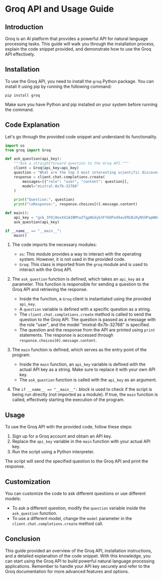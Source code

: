 # Groq API and Usage Guide

## Introduction
Groq is an AI platform that provides a powerful API for natural language processing tasks. This guide will walk you through the installation process, explain the code snippet provided, and demonstrate how to use the Groq API effectively.

## Installation
To use the Groq API, you need to install the `groq` Python package. You can install it using pip by running the following command:

```
pip install groq
```

Make sure you have Python and pip installed on your system before running the command.

## Code Explanation
Let's go through the provided code snippet and understand its functionality.

```python
import os
from groq import Groq

def ask_question(api_key):
    """Ask a straightforward question to the Groq API."""
    client = Groq(api_key=api_key)
    question = "What are the top 3 most interesting scientific discoveries of the last decade?"
    response = client.chat.completions.create(
        messages=[{"role": "user", "content": question}],
        model="mixtral-8x7b-32768"
    )
    
    print("Question:", question)
    print("\nResponse:", response.choices[0].message.content)

def main():
    api_key = "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"
    ask_question(api_key)

if __name__ == "__main__":
    main()
```

1. The code imports the necessary modules:
   - `os`: This module provides a way to interact with the operating system. However, it is not used in the provided code.
   - `Groq`: This class is imported from the `groq` module and is used to interact with the Groq API.

2. The `ask_question` function is defined, which takes an `api_key` as a parameter. This function is responsible for sending a question to the Groq API and retrieving the response.
   - Inside the function, a `Groq` client is instantiated using the provided `api_key`.
   - A `question` variable is defined with a specific question as a string.
   - The `client.chat.completions.create` method is called to send the question to the Groq API. The question is passed as a message with the role "user", and the model "mixtral-8x7b-32768" is specified.
   - The question and the response from the API are printed using `print` statements. The response is accessed through `response.choices[0].message.content`.

3. The `main` function is defined, which serves as the entry point of the program.
   - Inside the `main` function, an `api_key` variable is defined with the actual API key as a string. Make sure to replace it with your own API key.
   - The `ask_question` function is called with the `api_key` as an argument.

4. The `if __name__ == "__main__":` block is used to check if the script is being run directly (not imported as a module). If true, the `main` function is called, effectively starting the execution of the program.

## Usage
To use the Groq API with the provided code, follow these steps:

1. Sign up for a Groq account and obtain an API key.
2. Replace the `api_key` variable in the `main` function with your actual API key.
3. Run the script using a Python interpreter.

The script will send the specified question to the Groq API and print the response.

## Customization
You can customize the code to ask different questions or use different models:

- To ask a different question, modify the `question` variable inside the `ask_question` function.
- To use a different model, change the `model` parameter in the `client.chat.completions.create` method call.

## Conclusion
This guide provided an overview of the Groq API, installation instructions, and a detailed explanation of the code snippet. With this knowledge, you can start using the Groq API to build powerful natural language processing applications. Remember to handle your API key securely and refer to the Groq documentation for more advanced features and options.

